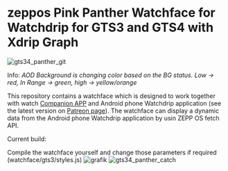  # zeppos Pink Panther Watchface for Watchdrip for GTS3 and GTS4 with Xdrip Graph
![gts34_panther_git](https://github.com/sedy89/zeppos_watchdrip_gts3_wf/assets/65983953/ffd1e7f7-a76f-45a4-88f7-11d1ebc691fe)

Info: *AOD Background is changing color based on the BG status. Low -> red, In Range -> green, high -> yellow/orange*

This repository contains a watchface which is designed to work together with watch <a href="https://github.com/bigdigital/zeppos_watchdrip_app">Companion APP</a>  and Android phone Watchdrip application (see the latest version on <a href="https://www.patreon.com/xdrip_miband">Patreon page</a>). The watchface can display a dynamic data from the Android phone Watchdrip application by usin ZEPP OS fetch API.

Current build:


Compile the watchface yourself and change those parameters if required (watchface/gts3/styles.js)
![grafik](https://user-images.githubusercontent.com/65983953/232456088-b3dc411d-cbbd-401a-a74e-557bf4bb35cd.png) 
![gts34_panther_catch](https://github.com/sedy89/zeppos_watchdrip_gts3_wf/assets/65983953/89c3ea16-02f2-4bca-a120-deb2ad16bc2e)

